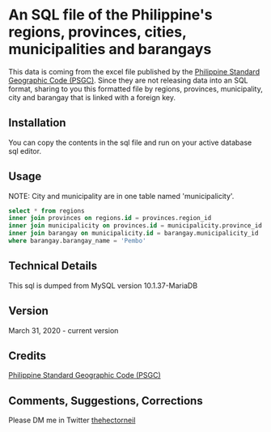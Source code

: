 # An SQL file of the Philippine's regions, provinces, cities, municipalities and barangays
This data is coming from the excel file published by the [Philippine Standard Geographic Code (PSGC)](https://psa.gov.ph/classification/psgc/). Since they are not releasing data into an SQL format, sharing to you this formatted file by regions, provinces, municipality, city and barangay that is linked with a foreign key. 

## Installation
You can copy the contents in the sql file and run on your active database sql editor. 

## Usage
NOTE: City and municipality are in one table named 'municipalicity'.

```sql
select * from regions
inner join provinces on regions.id = provinces.region_id
inner join municipalicity on provinces.id = municipalicity.province_id
inner join barangay on municipalicity.id = barangay.municipalicity_id
where barangay.barangay_name = 'Pembo'
```
## Technical Details
This sql is dumped from MySQL version 10.1.37-MariaDB

## Version
March 31, 2020 - current version

## Credits
[Philippine Standard Geographic Code (PSGC)](https://psa.gov.ph/classification/psgc/)

## Comments, Suggestions, Corrections
Please DM me in Twitter [thehectorneil](https://twitter.com/thehectorneil)
